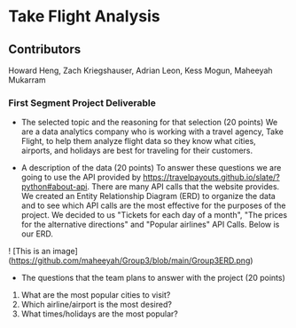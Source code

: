 # Take Flight Analysis
## Contributors
Howard Heng, Zach Kriegshauser, Adrian Leon, Kess Mogun, Maheeyah Mukarram

### First Segment Project Deliverable
* The selected topic and the reasoning for that selection (20 points)
We are a data analytics company who is working with a travel agency, Take Flight, to help them analyze flight data so they know what cities, airports, and holidays are best for traveling for their customers.

* A description of the data (20 points)
To answer these questions we are going to use the API provided by https://travelpayouts.github.io/slate/?python#about-api. There are many API calls that the website provides. We created an Entity Relationship Diagram (ERD) to organize the data and to see which API calls are the most effective for the purposes of the project. We decided to us "Tickets for each day of a month", "The prices for the alternative directions" and "Popular airlines" API Calls. Below is our ERD. 

! [This is an image] (https://github.com/maheeyah/Group3/blob/main/Group3ERD.png)

* The questions that the team plans to answer with the project (20 points)
1. What are the most popular cities to visit?
2. Which airline/airport is the most desired?
3. What times/holidays are the most popular?


